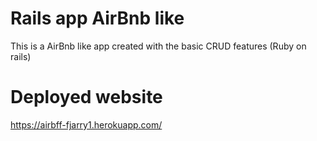 # Rails app AirBnb like

This is a AirBnb like app created with the basic CRUD features (Ruby on rails)

# Deployed website
https://airbff-fjarry1.herokuapp.com/
